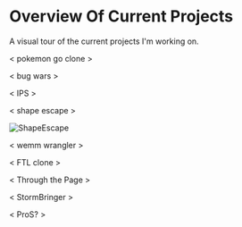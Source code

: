 # Overview Of Current Projects
A visual tour of the current projects I'm working on.

< pokemon go clone >

< bug wars >

< IPS >

< shape escape >

![ShapeEscape](https://user-images.githubusercontent.com/27746512/153460421-d892cf30-dc3a-4c08-b1af-bcced7f72837.gif)

< wemm wrangler >

< FTL clone >

< Through the Page >
  
< StormBringer >
  
< ProS? >

